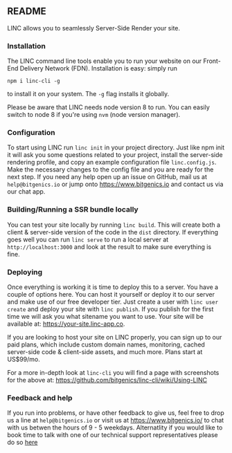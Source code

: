 ## README

LINC allows you to seamlessly Server-Side Render your site. 

### Installation

The LINC command line tools enable you to run your website on our Front-End Delivery Network (FDN). Installation is easy: simply run 

`npm i linc-cli -g`

to install it on your system. The `-g` flag installs it globally. 

Please be aware that LINC needs node version 8 to run. You can easily switch to node 8 if you're using `nvm` (node version manager). 

### Configuration

To start using LINC run `linc init` in your project directory. Just like npm init it will ask you some questions related to your project, install the server-side rendering profile, and copy an example configuration file `linc.config.js`. Make the necessary changes to the config file and you are ready for the next step. If you need any help open up an issue on GitHub, mail us at `help@bitgenics.io` or jump onto https://www.bitgenics.io and contact us via our chat app.

### Building/Running a SSR bundle locally

You can test your site locally by running `linc build`. This will create both a client & server-side version of the code in the `dist` directory. If everything goes well you can run `linc serve` to run a local server at `http://localhost:3000` and look at the result to make sure everything is fine.

### Deploying

Once everything is working it is time to deploy this to a server. You have a couple of options here. You can host it yourself or deploy it to our server and make use of our free developer tier. Just create a user with `linc user create` and deploy your site with `linc publish`. If you publish for the first time we will ask you what sitename you want to use. Your site will be available at: https://your-site.linc-app.co.

If you are looking to host your site on LINC properly, you can sign up to our paid plans, which include custom domain names, monitoring, cached server-side code & client-side assets, and much more. Plans start at US$99/mo.

For a more in-depth look at `linc-cli` you will find a page with screenshots for the above at: https://github.com/bitgenics/linc-cli/wiki/Using-LINC

### Feedback and help

If you run into problems, or have other feedback to give us, feel free to drop us a line at `help@bitgenics.io` or visit us at https://www.bitgenics.io/ to chat with us betwen the hours of 9 - 5 weekdays. Alternatlity if you would like to book time to talk with one of our technical support representatives please do so [here](https://calendly.com/bitgenics/technical-support/) 
